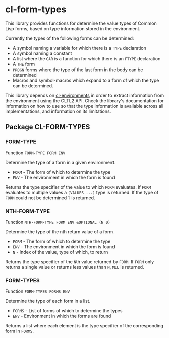 # cl-form-types

This library provides functions for determine the value types of
Common Lisp forms, based on type information stored in the
environment.

Currently the types of the following forms can be determined:

* A symbol naming a variable for which there is a `TYPE` declaration
* A symbol naming a constant
* A list where the `CAR` is a function for which there is an `FTYPE`
  declaration
* A `THE` form
* `PROGN` forms where the type of the last form in the body can be
  determined
* Macros and symbol-macros which expand to a form of which the type
  can be determined.

This library depends on
[cl-environments](https://alex-gutev.github.io/cl-environments/) in
order to extract information from the environment using the
CLTL2 API. Check the library's documentation for information on how to use
so that the type information is available across all implementations,
and information on its limitations.

## Package CL-FORM-TYPES

### FORM-TYPE

Function `FORM-TYPE FORM ENV`

Determine the type of a form in a given environment.

* `FORM` - The form of which to determine the type
* `ENV` - The environment in which the form is found

Returns the type specifier of the value to which `FORM` evaluates. If
`FORM` evaluates to multiple values a `(VALUES ...)` type is
returned. If the type of `FORM` could not be determined `T` is
returned.

### NTH-FORM-TYPE

Function `NTH-FORM-TYPE FORM ENV &OPTIONAL (N 0)`

Determine the type of the nth return value of a form.

* `FORM` - The form of which to determine the type
* `ENV` - The environment in which the form is found
* `N` - Index of the value, type of which, to return

Returns the type specifier of the `N`th value returned by `FORM`. If
`FORM` only returns a single value or returns less values than `N`,
`NIL` is returned.

### FORM-TYPES

Function `FORM-TYPES FORMS ENV`

Determine the type of each form in a list.

* `FORMS` - List of forms of which to determine the types
* `ENV` - Environment in which the forms are found

Returns a list where each element is the type specifier of the
corresponding form in `FORMS`.


